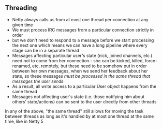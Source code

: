 Threading
---------

* Netty always calls us from at most one thread per connection at any given time
* We must process IRC messages from a particular connection strictly in order
* but we don't need to respond to a message before we start processing the next one
  which means we can have a long pipeline where every stage can be in a separate thread
* Messages affecting particular user's state (nick, joined channels, etc.) need not to come
  from her connection - she can be kicked, killed, force-renamed, etc. remotely,
  but these need to be somehow put in order between her own messages, when we send her
  feedback about her state, so these messages
  *must be processed in the same thread that messages the user sends*
* As a result, all write access to a particular User object happens from the same thread
* Messages not affecting user's state (i.e. those notifying him about others' state/actions)
  can be sent to the user directly from other threads

In any of the above, "the same thread" still allows for moving the task between threads
as long as it's handled by at most one thread at the same time, like in Netty 5
